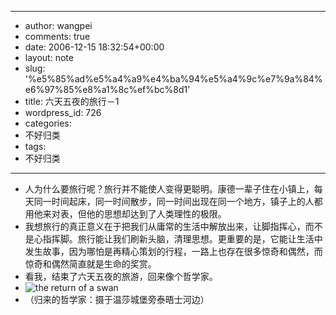- --
- author: wangpei
- comments: true
- date: 2006-12-15 18:32:54+00:00
- layout: note
- slug: '%e5%85%ad%e5%a4%a9%e4%ba%94%e5%a4%9c%e7%9a%84%e6%97%85%e8%a1%8c%ef%bc%8d1'
- title: 六天五夜的旅行－1
- wordpress_id: 726
- categories:
- 不好归类
- tags:
- 不好归类
- --
- 人为什么要旅行呢？旅行并不能使人变得更聪明。康德一辈子住在小镇上，每天同一时间起床，同一时间散步，同一时间出现在同一个地方，镇子上的人都用他来对表，但他的思想却达到了人类理性的极限。
- 我想旅行的真正意义在于把我们从庸常的生活中解放出来，让脚指挥心，而不是心指挥脚。旅行能让我们刷新头脑，清理思想。更重要的是，它能让生活中发生故事，因为哪怕是再精心策划的行程，一路上也存在很多惊奇和偶然，而惊奇和偶然简直就是生命的奖赏。
- 看我，结束了六天五夜的旅游，回来像个哲学家。
- ![the return of a swan](http://static.flickr.com/125/322274243_6ec24c7898.jpg?v=0)
- （归来的哲学家：摄于温莎城堡旁泰晤士河边）
